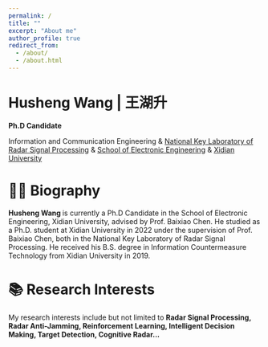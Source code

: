 ```yaml
---
permalink: /
title: ""
excerpt: "About me"
author_profile: true
redirect_from: 
  - /about/
  - /about.html
---
```


<div class="b"> <h1> Husheng Wang | 王湖升 </h1> </div>

**Ph.D Candidate**

Information and Communication Engineering & [National Key Laboratory of Radar Signal Processing](https://rsp.xidian.edu.cn/) & [School of Electronic Engineering](https://see.xidian.edu.cn/) & [Xidian University](https://www.xidian.edu.cn/)


<!---  [//]: # **Principal Scientist** <br> -->
<!---  [//]: # [Origin Wireless AI Inc.](https://www.originwirelessai.com/) He is also the Principal Scientist at [Origin Wireless AI Inc.](https://www.originwirelessai.com/). -->

:man_office_worker: Biography 
======
<b> Husheng Wang </b> is currently a Ph.D Candidate in the School of Electronic Engineering, Xidian University, advised by Prof. Baixiao Chen. He studied as a Ph.D. student at Xidian University in 2022 under the supervision of Prof. Baixiao Chen, both in the National Key Laboratory of Radar Signal Processing. He received his B.S. degree in Information Countermeasure Technology from Xidian University in 2019.

 
:books: Research Interests
======
My research interests include but not limited to <b> Radar Signal Processing, Radar Anti-Jamming, Reinforcement Learning, Intelligent Decision Making, Target Detection, Cognitive Radar...</b>

